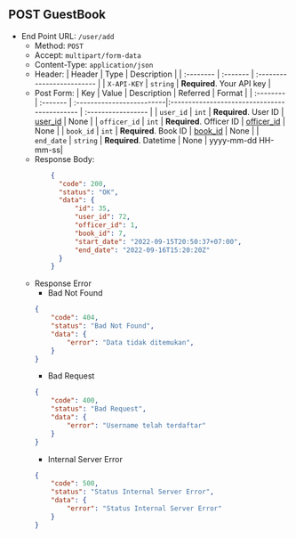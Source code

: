 ## POST GuestBook
- End Point URL: `/user/add`
    - Method: `POST`
    - Accept: `multipart/form-data`
    - Content-Type: `application/json`
    - Header:
      | Header 	| Type     | Description                |
      | :-------- | :------- | :------------------------- |
      | `X-API-KEY` | `string` | **Required**. Your API key |
    - Post Form:
        | Key 	       | Value     | Description              | Referred                                       | Format             |
        | :--------    | :------- | :-------------------------|:--------------------------------------------   | :----------------- |
        | `user_id`    | `int`    | **Required**. User ID     |  [user_id](../user/UserGetById.md)             | None               |
        | `officer_id` | `int`    | **Required**. Officer ID  |  [officer_id](../officer/OfficerGetById.mdmd)  | None               |
        | `book_id`    | `int`    | **Required**. Book ID     |  [book_id](../book/BookGetById.md)             | None               |
        | `end_date`   | `string` | **Required**. Datetime    |  None                                          | yyyy-mm-dd HH-mm-ss|
    - Response Body:
      ```json
          {
            "code": 200,
            "status": "OK",
            "data": {
                "id": 35,
                "user_id": 72,
                "officer_id": 1,
                "book_id": 7,
                "start_date": "2022-09-15T20:50:37+07:00",
                "end_date": "2022-09-16T15:20:20Z"
            }
          }
      ```
    - Response Error    
        - Bad Not Found
      ```json
      {
          "code": 404,
          "status": "Bad Not Found",
          "data": {
              "error": "Data tidak ditemukan",
          }
      }
      ```
        - Bad Request
      ```json
      {
          "code": 400,
          "status": "Bad Request",
          "data": {
              "error": "Username telah terdaftar"
          }
      }
      ```
        - Internal Server Error
      ```json
      {
          "code": 500,
          "status": "Status Internal Server Error",
          "data": {
              "error": "Status Internal Server Error"
          }
      }
      ```